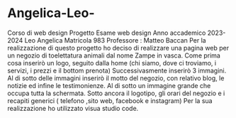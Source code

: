 # Angelica-Leo-
Corso di web design
Progetto Esame web design
 Anno accademico 2023-2024
 Leo Angelica
 Matricola 983
 Professore : Matteo Baccan
Per la realizzazione di questo progetto ho deciso di realizzare una pagina web per un negozio di toelettatura animali dal nome Zampe in vasca.
Come prima cosa inserirò un logo, seguito dalla home (chi siamo, dove ci troviamo, i servizi, i prezzi e il bottom prenota)
Successivasmente inserirò 3 immagini.
Al di sotto delle immagini inserirò il motto del negozio, con relativo blog, le notizie ed infine le testimonienze.
Al di sotto un immagine grande che occupa tutta la schermata.
Sotto ancora il logotipo, gli orari del negozio e i recapiti generici ( telefono ,sito web, facebook e instagram)
Per la sua realizzazione ho utilizzato visua studio code.
